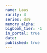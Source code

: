 ```yaml
---
name: Laas
rarity: 4
series: ds9
memory_alpha:
bigbook_tier: -1
in_portal: true
date:
published: true
---
```



